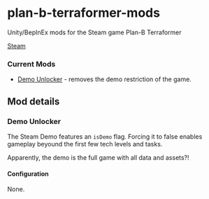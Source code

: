 # plan-b-terraformer-mods
Unity/BepInEx mods for the Steam game Plan-B Terraformer

[Steam](https://store.steampowered.com/app/1894430/Plan_B_Terraform/)

### Current Mods

- [Demo Unlocker](#demounlocker) - removes the demo restriction of the game.


## Mod details

### Demo Unlocker

The Steam Demo features an `isDemo` flag. Forcing it to false enables gameplay beyound the first few tech levels and tasks.

Apparently, the demo is the full game with all data and assets?!

#### Configuration

None.